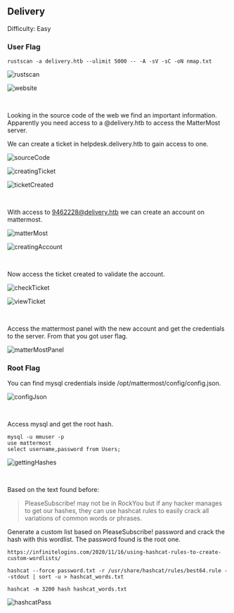 ## Delivery

Difficulty: Easy

### User Flag

```
rustscan -a delivery.htb --ulimit 5000 -- -A -sV -sC -oN nmap.txt
```

![rustscan](https://github.com/b1d0ws/OSCP/assets/58514930/31555645-ec09-4c73-b339-04e8b55bd426)

![website](https://github.com/b1d0ws/OSCP/assets/58514930/cff19a25-2031-4206-b3da-c1d8bede9b83)

<br>

Looking in the source code of the web we find an important information. Apparently you need access to a @delivery.htb to access the MatterMost server.  

We can create a ticket in helpdesk.delivery.htb to gain access to one.

![sourceCode](https://github.com/b1d0ws/OSCP/assets/58514930/c49b8eb7-8fce-43f9-a4bc-bb9d3ec8ffe0)

![creatingTicket](https://github.com/b1d0ws/OSCP/assets/58514930/d21d2098-9cab-4b36-963e-5511d8247861)

![ticketCreated](https://github.com/b1d0ws/OSCP/assets/58514930/91af5de1-741d-4005-b22d-6d04a45ddd1e)

<br>

With access to 9462228@delivery.htb we can create an account on mattermost.

![matterMost](https://github.com/b1d0ws/OSCP/assets/58514930/df4100cd-ada0-4e95-a746-aa2bfd787371)

![creatingAccount](https://github.com/b1d0ws/OSCP/assets/58514930/bf21c175-8d18-4dbe-ba1d-2788ac3557f6)

<br>

Now access the ticket created to validate the account.

![checkTicket](https://github.com/b1d0ws/OSCP/assets/58514930/7e7610ff-f905-4504-a99e-b60f013cb4d2)

![viewTicket](https://github.com/b1d0ws/OSCP/assets/58514930/1bef6ed3-4c04-4d7d-9764-7f82ca7c0060)

<br>

Access the mattermost panel with the new account and get the credentials to the server. From that you got user flag.

![matterMostPanel](https://github.com/b1d0ws/OSCP/assets/58514930/09e782f0-1215-4428-ab4e-d4ded50e9df2)

### Root Flag

You can find mysql credentials inside /opt/mattermost/config/config.json.

![configJson](https://github.com/b1d0ws/OSCP/assets/58514930/24a1cbf9-74b1-491e-bd49-22d63ebe18bc)

<br>

Access mysql and get the root hash.

```
mysql -u mmuser -p
use mattermost
select username,password from Users;
```

![gettingHashes](https://github.com/b1d0ws/OSCP/assets/58514930/e078939c-9ca6-4c7c-af63-2e3c2c1a8fa9)

<br>

Based on the text found before:
> PleaseSubscribe! may not be in RockYou but if any hacker manages to get our hashes, they can use hashcat rules to easily crack all variations of common words or phrases.  

Generate a custom list based on PleaseSubscribe! password and crack the hash with this wordlist. The password found is the root one.

```
https://infinitelogins.com/2020/11/16/using-hashcat-rules-to-create-custom-wordlists/

hashcat --force password.txt -r /usr/share/hashcat/rules/best64.rule --stdout | sort -u > hashcat_words.txt

hashcat -m 3200 hash hashcat_words.txt
```

![hashcatPass](https://github.com/b1d0ws/OSCP/assets/58514930/4aa121ca-8dd2-4256-94b4-d14a48b270f2)
